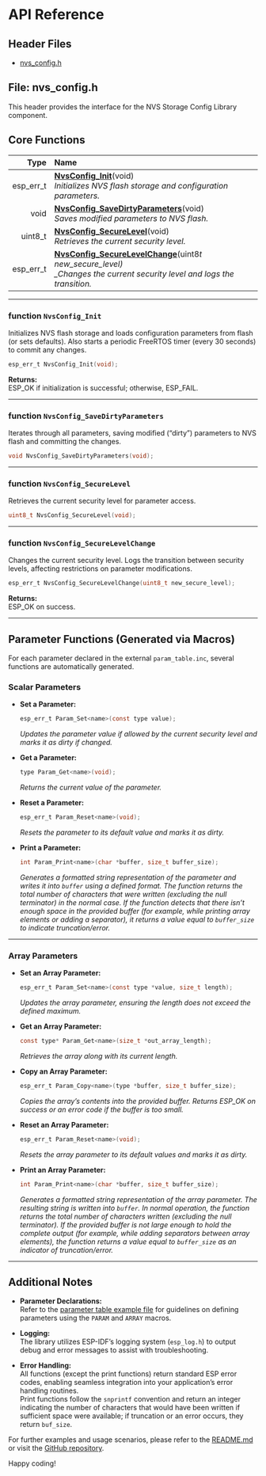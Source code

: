 # API Reference

## Header Files

- [nvs_config.h](#file-nvs_configh)

## File: nvs_config.h

This header provides the interface for the NVS Storage Config Library component.

## Core Functions

|      Type | Name                                                                                                                                                                  |
| --------: | :-------------------------------------------------------------------------------------------------------------------------------------------------------------------- |
| esp_err_t | [**NvsConfig_Init**](#function-nvsconfig_init)(void) <br>_Initializes NVS flash storage and configuration parameters._                                                |
|      void | [**NvsConfig_SaveDirtyParameters**](#function-nvsconfig_savedirtyparameters)(void) <br>_Saves modified parameters to NVS flash._                                      |
|   uint8_t | [**NvsConfig_SecureLevel**](#function-nvsconfig_securelevel)(void) <br>_Retrieves the current security level._                                                        |
| esp_err_t | [**NvsConfig_SecureLevelChange**](#function-nvsconfig_securelevelchange)(uint8*t new_secure_level) <br>\_Changes the current security level and logs the transition.* |

---

### function `NvsConfig_Init`

Initializes NVS flash storage and loads configuration parameters from flash (or sets defaults). Also starts a periodic FreeRTOS timer (every 30 seconds) to commit any changes.

```c
esp_err_t NvsConfig_Init(void);
```

**Returns:**  
ESP_OK if initialization is successful; otherwise, ESP_FAIL.

---

### function `NvsConfig_SaveDirtyParameters`

Iterates through all parameters, saving modified (“dirty”) parameters to NVS flash and committing the changes.

```c
void NvsConfig_SaveDirtyParameters(void);
```

---

### function `NvsConfig_SecureLevel`

Retrieves the current security level for parameter access.

```c
uint8_t NvsConfig_SecureLevel(void);
```

---

### function `NvsConfig_SecureLevelChange`

Changes the current security level. Logs the transition between security levels, affecting restrictions on parameter modifications.

```c
esp_err_t NvsConfig_SecureLevelChange(uint8_t new_secure_level);
```

**Returns:**  
ESP_OK on success.

---

## Parameter Functions (Generated via Macros)

For each parameter declared in the external `param_table.inc`, several functions are automatically generated.

### Scalar Parameters

- **Set a Parameter:**

  ```c
  esp_err_t Param_Set<name>(const type value);
  ```

  _Updates the parameter value if allowed by the current security level and marks it as dirty if changed._

- **Get a Parameter:**

  ```c
  type Param_Get<name>(void);
  ```

  _Returns the current value of the parameter._

- **Reset a Parameter:**

  ```c
  esp_err_t Param_Reset<name>(void);
  ```

  _Resets the parameter to its default value and marks it as dirty._

- **Print a Parameter:**
  ```c
  int Param_Print<name>(char *buffer, size_t buffer_size);
  ```
  _Generates a formatted string representation of the parameter and writes it into `buffer` using a defined format. The function returns the total number of characters that were written (excluding the null terminator) in the normal case. If the function detects that there isn’t enough space in the provided buffer (for example, while printing array elements or adding a separator), it returns a value equal to `buffer_size` to indicate truncation/error._

---

### Array Parameters

- **Set an Array Parameter:**

  ```c
  esp_err_t Param_Set<name>(const type *value, size_t length);
  ```

  _Updates the array parameter, ensuring the length does not exceed the defined maximum._

- **Get an Array Parameter:**

  ```c
  const type* Param_Get<name>(size_t *out_array_length);
  ```

  _Retrieves the array along with its current length._

- **Copy an Array Parameter:**

  ```c
  esp_err_t Param_Copy<name>(type *buffer, size_t buffer_size);
  ```

  _Copies the array’s contents into the provided buffer. Returns ESP_OK on success or an error code if the buffer is too small._

- **Reset an Array Parameter:**

  ```c
  esp_err_t Param_Reset<name>(void);
  ```

  _Resets the array parameter to its default values and marks it as dirty._

- **Print an Array Parameter:**
  ```c
  int Param_Print<name>(char *buffer, size_t buffer_size);
  ```
  _Generates a formatted string representation of the array parameter. The resulting string is written into `buffer`. In normal operation, the function returns the total number of characters written (excluding the null terminator). If the provided buffer is not large enough to hold the complete output (for example, while adding separators between array elements), the function returns a value equal to `buffer_size` as an indicator of truncation/error._

---

## Additional Notes

- **Parameter Declarations:**  
  Refer to the [parameter table example file](param_table_example.inc) for guidelines on defining parameters using the `PARAM` and `ARRAY` macros.

- **Logging:**  
  The library utilizes ESP-IDF’s logging system (`esp_log.h`) to output debug and error messages to assist with troubleshooting.

- **Error Handling:**  
  All functions (except the print functions) return standard ESP error codes, enabling seamless integration into your application’s error handling routines.  
  Print functions follow the `snprintf` convention and return an integer indicating the number of characters that would have been written if sufficient space were available; if truncation or an error occurs, they return `buf_size`.

For further examples and usage scenarios, please refer to the [README.md](README.md) or visit the [GitHub repository](https://github.com/hmolavi/nvs_config).

Happy coding!
